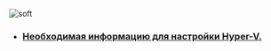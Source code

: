 ![soft](https://capsule-render.vercel.app/api?type=soft&color=9cc570&text=ANDROID+STUDIO&fontSize=50&animation=twinkling)
- ### [__Hеобходимая информацию для настройки Hyper-V.__](https://developer.atlassian.com/cloud/trello/rest/api-group-actions/)